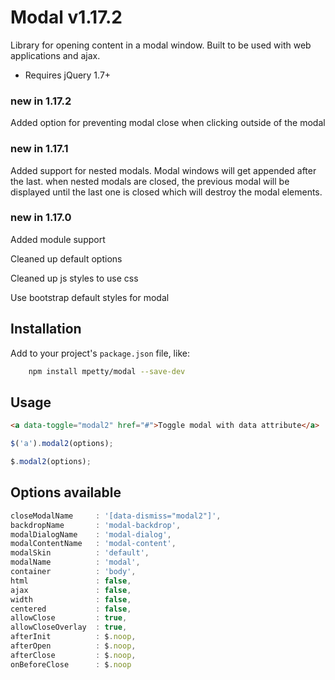 # Modal v1.17.2

Library for opening content in a modal window. Built to be used with web applications and ajax.

- Requires jQuery 1.7+

### new in 1.17.2

Added option for preventing modal close when clicking outside of the modal

### new in 1.17.1

Added support for nested modals. Modal windows will get appended after the last. when nested modals are closed, the previous modal will be displayed until the last one is closed which will destroy the modal elements.

### new in 1.17.0

Added module support

Cleaned up default options

Cleaned up js styles to use css

Use bootstrap default styles for modal

## Installation

Add to your project's `package.json` file, like:

```bash
    npm install mpetty/modal --save-dev
```

## Usage

```html
<a data-toggle="modal2" href="#">Toggle modal with data attribute</a>
```

```javascript
$('a').modal2(options);
```

```javascript
$.modal2(options);
```

## Options available

```javascript
closeModalName     : '[data-dismiss="modal2"]',
backdropName       : 'modal-backdrop',
modalDialogName    : 'modal-dialog',
modalContentName   : 'modal-content',
modalSkin          : 'default',
modalName          : 'modal',
container          : 'body',
html               : false,
ajax               : false,
width              : false,
centered           : false,
allowClose         : true,
allowCloseOverlay  : true,
afterInit          : $.noop,
afterOpen          : $.noop,
afterClose         : $.noop,
onBeforeClose      : $.noop
```
